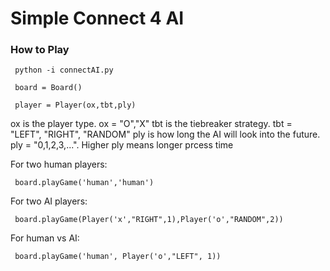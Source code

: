 # Simple Connect 4 AI
### How to Play
<p><code> python -i connectAI.py </code></p>
<p><code> board = Board() </code></p>
<p><code> player = Player(ox,tbt,ply) </code></p>
ox is the player type. ox = "O","X"  
tbt is the tiebreaker strategy. tbt = "LEFT", "RIGHT", "RANDOM"  
ply is how long the AI will look into the future. ply = "0,1,2,3,...". Higher ply means longer prcess time  

For two human players:  
<p><code> board.playGame('human','human')</code></p>

For two AI players:
<p><code> board.playGame(Player('x',"RIGHT",1),Player('o',"RANDOM",2))</code></p>

For human vs AI:  
<p><code> board.playGame('human', Player('o',"LEFT", 1))</code></p>
